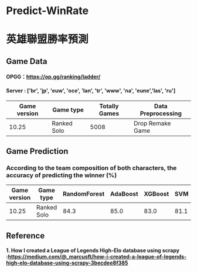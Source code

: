 # Predict-WinRate
# 英雄聯盟勝率預測

## Game Data

#### OPGG：https://op.gg/ranking/ladder/
#### Server : ['br', 'jp', 'euw', 'oce', 'lan', 'tr', 'www', 'na', 'eune','las', 'ru']

|Game version|Game type|Totally Games|Data Preprocessing|
| ------- | ------------| ---------- | --------------- |
|10.25|Ranked Solo|5008|Drop Remake Game|

## Game Prediction

### According to the team composition of both characters, the accuracy of predicting the winner (%)

|Game version|Game type|RandomForest|AdaBoost|XGBoost|SVM|Logistic Regression|
| ------ | ------------ | -------- | -------- | -------- | -------- | -------- |
|10.25|Ranked Solo| 84.3 | 85.0 | 83.0 | 81.1 | 80.0 |

## Reference
#### 1. How I created a League of Legends High-Elo database using scrapy :https://medium.com/@_marcusft/how-i-created-a-league-of-legends-high-elo-database-using-scrapy-3becdee8f385
